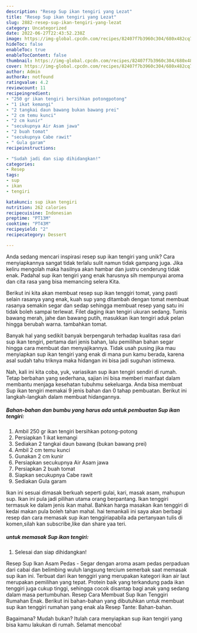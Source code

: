 ```yaml
---
description: "Resep Sup ikan tengiri yang Lezat"
title: "Resep Sup ikan tengiri yang Lezat"
slug: 2882-resep-sup-ikan-tengiri-yang-lezat
category: Uncategorized
date: 2022-06-27T22:43:52.238Z
image: https://img-global.cpcdn.com/recipes/82407f7b3960c304/680x482cq70/sup-ikan-tengiri-foto-resep-utama.jpg
hideToc: false
enableToc: true
enableTocContent: false
thumbnail: https://img-global.cpcdn.com/recipes/82407f7b3960c304/680x482cq70/sup-ikan-tengiri-foto-resep-utama.jpg
cover: https://img-global.cpcdn.com/recipes/82407f7b3960c304/680x482cq70/sup-ikan-tengiri-foto-resep-utama.jpg
author: Admin
authorAv: notfound
ratingvalue: 4.2
reviewcount: 11
recipeingredient:
- "250 gr ikan tengiri bersihkan potongpotong"
- "1 ikat kemangi"
- "2 tangkai daun bawang bukan bawang prei"
- "2 cm temu kunci"
- "2 cm kunir"
- "secukupnya Air Asam jawa"
- "2 buah tomat"
- "secukupnya Cabe rawit"
- " Gula garam"
recipeinstructions:

- "Sudah jadi dan siap dihidangkan!"
categories:
- Resep
tags:
- sup
- ikan
- tengiri

katakunci: sup ikan tengiri 
nutrition: 262 calories
recipecuisine: Indonesian
preptime: "PT13M"
cooktime: "PT43M"
recipeyield: "2"
recipecategory: Dessert

---
```





Anda sedang mencari inspirasi resep sup ikan tengiri yang unik? Cara menyiapkannya sangat tidak terlalu sulit namun tidak gampang juga. Jika keliru mengolah maka hasilnya akan hambar dan justru cenderung tidak enak. Padahal sup ikan tengiri yang enak harusnya sih mempunyai aroma dan cita rasa yang bisa memancing selera Kita.





Berikut ini kita akan membuat resep sup ikan tenggiri tomat, yang pasti selain rasanya yang enak, kuah sup yang ditambah dengan tomat membuat rasanya semakin segar dan sedap sehingga membuat resep yang satu ini tidak boleh sampai terlewat. Filet daging ikan tengiri ukuran sedang. Tumis bawang merah, jahe dan bawang putih, masukkan ikan tengiri aduk pelan hingga berubah warna. tambahkan tomat.

Banyak hal yang sedikit banyak berpengaruh terhadap kualitas rasa dari sup ikan tengiri, pertama dari jenis bahan, lalu pemilihan bahan segar hingga cara membuat dan menyajikannya. Tidak usah pusing jika mau menyiapkan sup ikan tengiri yang enak di mana pun kamu berada, karena asal sudah tahu triknya maka hidangan ini bisa jadi suguhan istimewa.






Nah, kali ini kita coba, yuk, variasikan sup ikan tengiri sendiri di rumah. Tetap berbahan yang sederhana, sajian ini bisa memberi manfaat dalam membantu menjaga kesehatan tubuhmu sekeluarga. Anda bisa membuat Sup ikan tengiri memakai 9 jenis bahan dan 0 tahap pembuatan. Berikut ini langkah-langkah dalam membuat hidangannya.

<!--inarticleads1-->

##### Bahan-bahan dan bumbu yang harus ada untuk pembuatan Sup ikan tengiri:

1. Ambil 250 gr ikan tengiri bersihkan potong-potong
1. Persiapkan 1 ikat kemangi
1. Sediakan 2 tangkai daun bawang (bukan bawang prei)
1. Ambil 2 cm temu kunci
1. Gunakan 2 cm kunir
1. Persiapkan secukupnya Air Asam jawa
1. Persiapkan 2 buah tomat
1. Siapkan secukupnya Cabe rawit
1. Sediakan  Gula garam


Ikan ini sesuai dimasak berkuah seperti gulai, kari, masak asam, mahupun sup. Ikan ini pula jadi pilihan utama orang berpantang. Ikan tenggiri termasuk ke dalam jenis ikan mahal. Bahkan harga masakan ikan tenggiri di kedai makan pula boleh tahan mahal. hai temankali ini saya akan berbagi resep dan cara memasak sup ikan tenggiriapabila ada pertanyaan tulis di komen,silah kan subscribe,like dan share yaa teri. 

<!--inarticleads2-->

#####  untuk memasak Sup ikan tengiri:


1. Selesai dan siap dihidangkan!

Resep Sup Ikan Asam Pedas - Segar dengan aroma asam pedas perpaduan dari cabai dan belimbing wuluh langsung tercium semerbak saat memasak sup ikan ini. Terbuat dari ikan tenggiri yang merupakan kategori ikan air laut merupakan pemilihan yang tepat. Protein baik yang terkandung pada ikan tenggiri juga cukup tinggi, sehingga cocok disantap bagi anak yang sedang dalam masa pertumbuhan. Resep Cara Membuat Sup Ikan Tenggiri Rumahan Enak. Berikut ini bahan-bahan yang dibutuhkan untuk membuat sup ikan tenggiri rumahan yang enak ala Resep Tante: Bahan-bahan. 

Bagaimana? Mudah bukan? Itulah cara menyiapkan sup ikan tengiri yang bisa kamu lakukan di rumah. Selamat mencoba!
